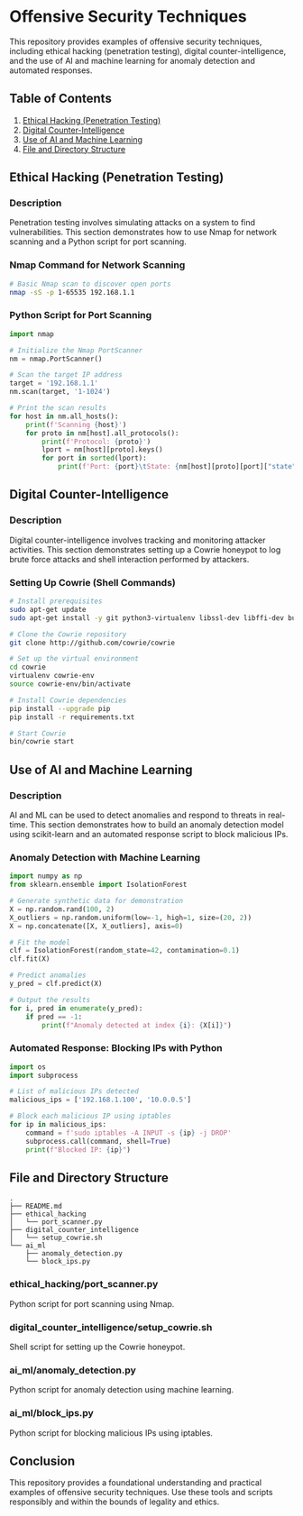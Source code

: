 # Offensive Security Techniques

This repository provides examples of offensive security techniques, including ethical hacking (penetration testing), digital counter-intelligence, and the use of AI and machine learning for anomaly detection and automated responses.

## Table of Contents
1. [Ethical Hacking (Penetration Testing)](#ethical-hacking-penetration-testing)
2. [Digital Counter-Intelligence](#digital-counter-intelligence)
3. [Use of AI and Machine Learning](#use-of-ai-and-machine-learning)
4. [File and Directory Structure](#file-and-directory-structure)

## Ethical Hacking (Penetration Testing)

### Description
Penetration testing involves simulating attacks on a system to find vulnerabilities. This section demonstrates how to use Nmap for network scanning and a Python script for port scanning.

### Nmap Command for Network Scanning
```bash
# Basic Nmap scan to discover open ports
nmap -sS -p 1-65535 192.168.1.1
```

### Python Script for Port Scanning
```python
import nmap

# Initialize the Nmap PortScanner
nm = nmap.PortScanner()

# Scan the target IP address
target = '192.168.1.1'
nm.scan(target, '1-1024')

# Print the scan results
for host in nm.all_hosts():
    print(f'Scanning {host}')
    for proto in nm[host].all_protocols():
        print(f'Protocol: {proto}')
        lport = nm[host][proto].keys()
        for port in sorted(lport):
            print(f'Port: {port}\tState: {nm[host][proto][port]["state"]}')
```

## Digital Counter-Intelligence

### Description
Digital counter-intelligence involves tracking and monitoring attacker activities. This section demonstrates setting up a Cowrie honeypot to log brute force attacks and shell interaction performed by attackers.

### Setting Up Cowrie (Shell Commands)
```bash
# Install prerequisites
sudo apt-get update
sudo apt-get install -y git python3-virtualenv libssl-dev libffi-dev build-essential

# Clone the Cowrie repository
git clone http://github.com/cowrie/cowrie

# Set up the virtual environment
cd cowrie
virtualenv cowrie-env
source cowrie-env/bin/activate

# Install Cowrie dependencies
pip install --upgrade pip
pip install -r requirements.txt

# Start Cowrie
bin/cowrie start
```

## Use of AI and Machine Learning

### Description
AI and ML can be used to detect anomalies and respond to threats in real-time. This section demonstrates how to build an anomaly detection model using scikit-learn and an automated response script to block malicious IPs.

### Anomaly Detection with Machine Learning
```python
import numpy as np
from sklearn.ensemble import IsolationForest

# Generate synthetic data for demonstration
X = np.random.rand(100, 2)
X_outliers = np.random.uniform(low=-1, high=1, size=(20, 2))
X = np.concatenate([X, X_outliers], axis=0)

# Fit the model
clf = IsolationForest(random_state=42, contamination=0.1)
clf.fit(X)

# Predict anomalies
y_pred = clf.predict(X)

# Output the results
for i, pred in enumerate(y_pred):
    if pred == -1:
        print(f"Anomaly detected at index {i}: {X[i]}")
```

### Automated Response: Blocking IPs with Python
```python
import os
import subprocess

# List of malicious IPs detected
malicious_ips = ['192.168.1.100', '10.0.0.5']

# Block each malicious IP using iptables
for ip in malicious_ips:
    command = f'sudo iptables -A INPUT -s {ip} -j DROP'
    subprocess.call(command, shell=True)
    print(f"Blocked IP: {ip}")
```

## File and Directory Structure

```plaintext
.
├── README.md
├── ethical_hacking
│   └── port_scanner.py
├── digital_counter_intelligence
│   └── setup_cowrie.sh
└── ai_ml
    ├── anomaly_detection.py
    └── block_ips.py
```

### ethical_hacking/port_scanner.py
Python script for port scanning using Nmap.

### digital_counter_intelligence/setup_cowrie.sh
Shell script for setting up the Cowrie honeypot.

### ai_ml/anomaly_detection.py
Python script for anomaly detection using machine learning.

### ai_ml/block_ips.py
Python script for blocking malicious IPs using iptables.

## Conclusion

This repository provides a foundational understanding and practical examples of offensive security techniques. Use these tools and scripts responsibly and within the bounds of legality and ethics.
```
